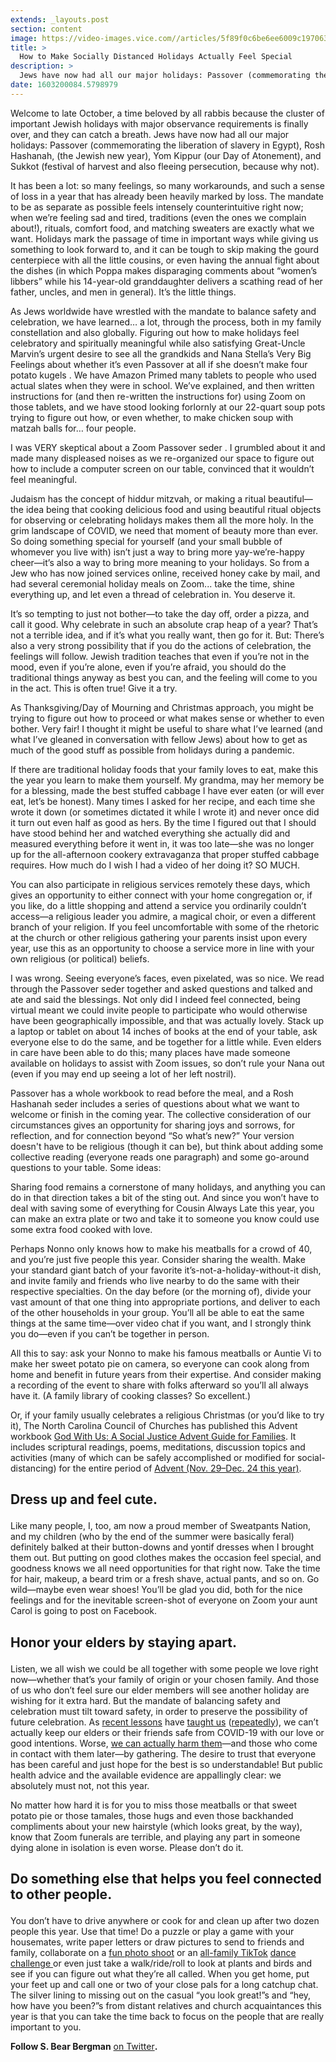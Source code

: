 ```yaml
--- 
extends: _layouts.post 
section: content 
image: https://video-images.vice.com//articles/5f89f0c6be6ee6009c197063/lede/1602875654770-tips-for-celebrating-holidays-during-a-pandemic-from-jewish-people-whove-already-had-all-their-major-holidaysledeandsocialhf.jpeg?image-resize-opts=Y3JvcD0xeHc6MC40ODN4aDsweHcsMHhoJnJlc2l6ZT0xMjAwOiomcmVzaXplPTEyMDA6Kg 
title: > 
  How to Make Socially Distanced Holidays Actually Feel Special 
description: > 
  Jews have now had all our major holidays: Passover (commemorating the liberation of slavery in Egypt), Rosh Hashanah, (the Jewish new year), Yom Kippur (our Day of Atonement), and Sukkot (festival of harvest and also fleeing persecution, because why not).I was VERY skeptical about a Zoom Passover seder .Judaism has the concept of hiddur mitzvah, or making a ritual beautiful—the idea being that cooking delicious food and using beautiful ritual objects for observing or celebrating holidays makes them all the more holy.But putting on good clothes makes the occasion feel special, and goodness knows we all need opportunities for that right now.And those of us who don’t feel sure our elder members will see another holiday are wishing for it extra hard. 
date: 1603200084.5798979 
--- 
```

<div><p>Welcome to late October, a time beloved by all rabbis because the cluster of important Jewish holidays with major observance requirements is finally over, and they can catch a breath. Jews have now had all our major holidays: Passover (commemorating the liberation of slavery in Egypt), Rosh Hashanah, (the Jewish new year), Yom Kippur (our Day of Atonement), and Sukkot (festival of harvest and also fleeing persecution, because why not).</p><p>It has been a lot: so many feelings, so many workarounds, and such a sense of loss in a year that has already been heavily marked by loss. The mandate to be as separate as possible feels intensely counterintuitive right now; when we&#8217;re feeling sad and tired, traditions (even the ones we complain about!), rituals, comfort food, and matching sweaters are exactly what we want. Holidays mark the passage of time in important ways while giving us something to look forward to, and it can be tough to skip making the gourd centerpiece with all the little cousins, or even having the annual fight about the dishes (in which Poppa makes disparaging comments about &#8220;women&#8217;s libbers&#8221; while his 14-year-old granddaughter delivers a scathing read of her father, uncles, and men in general). It&#8217;s the little things.</p><p>As Jews worldwide have wrestled with the mandate to balance safety and celebration, we have learned&#8230; a lot, through the process, both in my family constellation and also globally. Figuring out how to make holidays feel celebratory and spiritually meaningful while also satisfying Great-Uncle Marvin&#8217;s urgent desire to see all the grandkids and Nana Stella&#8217;s Very Big Feelings about whether it&#8217;s even Passover at all if she doesn&#8217;t make four potato kugels . We have Amazon Primed many tablets to people who used actual slates when they were in school. We&#8217;ve explained, and then written instructions for (and then re-written the instructions for) using Zoom on those tablets, and we have stood looking forlornly at our 22-quart soup pots trying to figure out how, or even whether, to make chicken soup with matzah balls for&#8230; four people.</p><p>I was VERY skeptical about a Zoom Passover seder . I grumbled about it and made many displeased noises as we re-organized our space to figure out how to include a computer screen on our table, convinced that it wouldn&#8217;t feel meaningful.</p><p>Judaism has the concept of hiddur mitzvah, or making a ritual beautiful&#8212;the idea being that cooking delicious food and using beautiful ritual objects for observing or celebrating holidays makes them all the more holy. In the grim landscape of COVID, we need that moment of beauty more than ever. So doing something special for yourself (and your small bubble of whomever you live with) isn&#8217;t just a way to bring more yay-we&#8217;re-happy cheer&#8212;it&#8217;s also a way to bring more meaning to your holidays. So from a Jew who has now joined services online, received honey cake by mail, and had several ceremonial holiday meals on Zoom... take the time, shine everything up, and let even a thread of celebration in. You deserve it.</p><p>It&#8217;s so tempting to just not bother&#8212;to take the day off, order a pizza, and call it good. Why celebrate in such an absolute crap heap of a year? That&#8217;s not a terrible idea, and if it&#8217;s what you really want, then go for it. But: There&#8217;s also a very strong possibility that if you do the actions of celebration, the feelings will follow. Jewish tradition teaches that even if you&#8217;re not in the mood, even if you&#8217;re alone, even if you&#8217;re afraid, you should do the traditional things anyway as best you can, and the feeling will come to you in the act. This is often true! Give it a try.</p><p>As Thanksgiving/Day of Mourning and Christmas approach, you might be trying to figure out how to proceed or what makes sense or whether to even bother. Very fair! I thought it might be useful to share what I&#8217;ve learned (and what I&#8217;ve gleaned in conversation with fellow Jews) about how to get as much of the good stuff as possible from holidays during a pandemic.</p><p>If there are traditional holiday foods that your family loves to eat, make this the year you learn to make them yourself. My grandma, may her memory be for a blessing, made the best stuffed cabbage I have ever eaten (or will ever eat, let&#8217;s be honest). Many times I asked for her recipe, and each time she wrote it down (or sometimes dictated it while I wrote it) and never once did it turn out even half as good as hers. By the time I figured out that I should have stood behind her and watched everything she actually did and measured everything before it went in, it was too late&#8212;she was no longer up for the all-afternoon cookery extravaganza that proper stuffed cabbage requires. How much do I wish I had a video of her doing it? SO MUCH.</p><p>You can also participate in religious services remotely these days, which gives an opportunity to either connect with your home congregation or, if you like, do a little shopping and attend a service you ordinarily couldn&#8217;t access&#8212;a religious leader you admire, a magical choir, or even a different branch of your religion. If you feel uncomfortable with some of the rhetoric at the church or other religious gathering your parents insist upon every year, use this as an opportunity to choose a service more in line with your own religious (or political) beliefs.</p><p>I was wrong. Seeing everyone&#8217;s faces, even pixelated, was so nice. We read through the Passover seder together and asked questions and talked and ate and said the blessings. Not only did I indeed feel connected, being virtual meant we could invite people to participate who would otherwise have been geographically impossible, and that was actually lovely. Stack up a laptop or tablet on about 14 inches of books at the end of your table, ask everyone else to do the same, and be together for a little while. Even elders in care have been able to do this; many places have made someone available on holidays to assist with Zoom issues, so don&#8217;t rule your Nana out (even if you may end up seeing a lot of her left nostril).</p><p>Passover has a whole workbook to read before the meal, and a Rosh Hashanah seder includes a series of questions about what we want to welcome or finish in the coming year. The collective consideration of our circumstances gives an opportunity for sharing joys and sorrows, for reflection, and for connection beyond &#8220;So what&#8217;s new?&#8221; Your version doesn't have to be religious (though it can be), but think about adding some collective reading (everyone reads one paragraph) and some go-around questions to your table. Some ideas:</p><p>Sharing food remains a cornerstone of many holidays, and anything you can do in that direction takes a bit of the sting out. And since you won&#8217;t have to deal with saving some of everything for Cousin Always Late this year, you can make an extra plate or two and take it to someone you know could use some extra food cooked with love.</p><p>Perhaps Nonno only knows how to make his meatballs for a crowd of 40, and you&#8217;re just five people this year. Consider sharing the wealth. Make your standard giant batch of your favorite it&#8217;s-not-a-holiday-without-it dish, and invite family and friends who live nearby to do the same with their respective specialties. On the day before (or the morning of), divide your vast amount of that one thing into appropriate portions, and deliver to each of the other households in your group. You&#8217;ll all be able to eat the same things at the same time&#8212;over video chat if you want, and I strongly think you do&#8212;even if you can&#8217;t be together in person.</p><p>All this to say: ask your Nonno to make his famous meatballs or Auntie Vi to make her sweet potato pie on camera, so everyone can cook along from home and benefit in future years from their expertise. And consider making a recording of the event to share with folks afterward so you&#8217;ll all always have it. (A family library of cooking classes? So excellent.)</p><span class="abc__textblock size--article"><p>Or, if your family usually celebrates a religious Christmas (or you&#8217;d like to try it), The North Carolina Council of Churches has published this Advent workbook <a href="https://www.ncchurches.org/wp-content/uploads/2013/11/NCCC-Advent-Guide-2013.pdf">God With Us: A Social Justice Advent Guide for Families</a>. It includes scriptural readings, poems, meditations, discussion topics and activities (many of which can be safely accomplished or modified for social-distancing) for the entire period of <a href="https://en.wikipedia.org/wiki/Advent">Advent (Nov. 29&#8211;Dec. 24 this year)</a>.</p>
</span><h2 class="article__body-heading__heading heading2"><span><p>Dress up and feel cute.</p>
</span></h2><span class="abc__textblock size--article"><p>Like many people, I, too, am now a proud member of Sweatpants Nation, and my children (who by the end of the summer were basically feral) definitely balked at their button-downs and yontif dresses when I brought them out. But putting on good clothes makes the occasion feel special, and goodness knows we all need opportunities for that right now. Take the time for hair, makeup, a beard trim or a fresh shave, actual pants, and so on. Go wild&#8212;maybe even wear shoes! You&#8217;ll be glad you did, both for the nice feelings and for the inevitable screen-shot of everyone on Zoom your aunt Carol is going to post on Facebook.</p>
</span><h2 class="article__body-heading__heading heading2"><span><p>Honor your elders by staying apart.</p>
</span></h2><span class="abc__textblock size--article"><p>Listen, we all wish we could be all together with some people we love right now&#8212;whether that&#8217;s your family of origin or your chosen family. And those of us who don&#8217;t feel sure our elder members will see another holiday are wishing for it extra hard. But the mandate of balancing safety and celebration must tilt toward safety, in order to preserve the possibility of future celebration. As <a href="https://www.healthline.com/health-news/how-a-small-wedding-in-maine-became-a-deadly-covid-19-superspreader">recent lessons</a> have <a href="https://ottawacitizen.com/news/local-news/how-a-party-in-a-park-became-a-covid-19-super-spreader-event">taught us</a> (<a href="https://www.bbc.com/news/health-52678750">repeatedly</a>), we can&#8217;t actually keep our elders or their friends safe from COVID-19 with our love or good intentions. Worse, <a href="https://www.vice.com/en/article/889kbz/coronavirus-outbreaks-increasingly-tied-to-family-gatherings">we can actually harm them</a>&#8212;and those who come in contact with them later&#8212;by gathering. The desire to trust that everyone has been careful and just hope for the best is so understandable! But public health advice and the available evidence are appallingly clear: we absolutely must not, not this year.</p>
</span><p class="abc__textblock size--article"></p><span class="abc__textblock size--article"><p>No matter how hard it is for you to miss those meatballs or that sweet potato pie or those tamales, those hugs and even those backhanded compliments about your new hairstyle (which looks great, by the way), know that Zoom funerals are terrible, and playing any part in someone dying alone in isolation is even worse. Please don&#8217;t do it.</p>
</span><h2 class="article__body-heading__heading heading2"><span><p>Do something else that helps you feel connected to other people.</p>
</span></h2><span class="abc__textblock size--article"><p>You don&#8217;t have to drive anywhere or cook for and clean up after two dozen people this year. Use that time! Do a puzzle or play a game with your housemates, write paper letters or draw pictures to send to friends and family, collaborate on a <a href="https://www.bbc.com/news/uk-england-northamptonshire-52924576">fun photo shoot</a> or an <a href="https://www.tiktok.com/@afrobysaraa/video/6807326063543274758">all-family TikTok</a> <a href="https://www.tiktok.com/@kaelyncompechi/video/6821024708775906566">dance challenge </a>or even just take a walk/ride/roll to look at plants and birds and see if you can figure out what they&#8217;re all called. When you get home, put your feet up and call one or two of your close pals for a long catchup chat. The silver lining to missing out on the casual &#8220;you look great!&#8221;s and &#8220;hey, how have you been?&#8221;s from distant relatives and church acquaintances this year is that you can take the time back to focus on the people that are really important to you.</p>
</span><span class="abc__textblock size--article"><p><strong>Follow S. Bear Bergman</strong> <a href="https://twitter.com/sbearbergman">on Twitter</a><strong>.</strong></p>
</span></div>